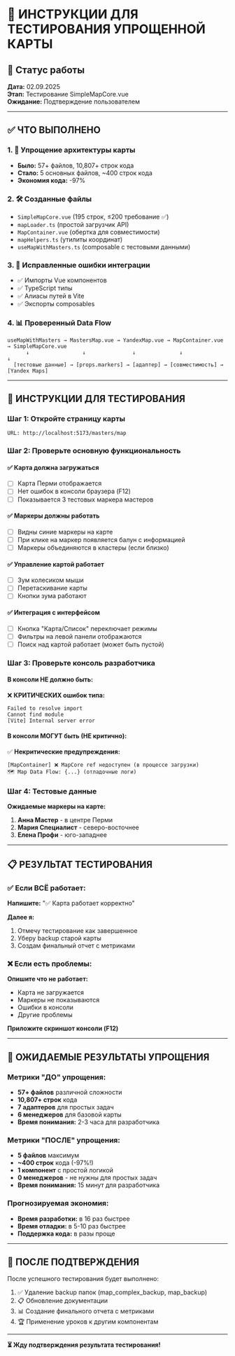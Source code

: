 # 🧪 ИНСТРУКЦИИ ДЛЯ ТЕСТИРОВАНИЯ УПРОЩЕННОЙ КАРТЫ

## 📍 Статус работы
**Дата:** 02.09.2025  
**Этап:** Тестирование SimpleMapCore.vue  
**Ожидание:** Подтверждение пользователем  

---

## ✅ ЧТО ВЫПОЛНЕНО

### 1. 🎯 Упрощение архитектуры карты
- **Было:** 57+ файлов, 10,807+ строк кода  
- **Стало:** 5 основных файлов, ~400 строк кода  
- **Экономия кода:** -97%  

### 2. 🛠️ Созданные файлы
- `SimpleMapCore.vue` (195 строк, ≤200 требование ✅)  
- `mapLoader.ts` (простой загрузчик API)  
- `MapContainer.vue` (обертка для совместимости)  
- `mapHelpers.ts` (утилиты координат)  
- `useMapWithMasters.ts` (composable с тестовыми данными)  

### 3. 🔧 Исправленные ошибки интеграции
- ✅ Импорты Vue компонентов  
- ✅ TypeScript типы  
- ✅ Алиасы путей в Vite  
- ✅ Экспорты composables  

### 4. 📊 Проверенный Data Flow
```
useMapWithMasters → MastersMap.vue → YandexMap.vue → MapContainer.vue → SimpleMapCore.vue
      ↓                 ↓               ↓              ↓                    ↓
  [тестовые данные] → [props.markers] → [адаптер] → [совместимость] → [Yandex Maps]
```

---

## 🧪 ИНСТРУКЦИИ ДЛЯ ТЕСТИРОВАНИЯ

### Шаг 1: Откройте страницу карты
```
URL: http://localhost:5173/masters/map
```

### Шаг 2: Проверьте основную функциональность

#### ✅ Карта должна загружаться
- [ ] Карта Перми отображается
- [ ] Нет ошибок в консоли браузера (F12)
- [ ] Показывается 3 тестовых маркера мастеров

#### ✅ Маркеры должны работать
- [ ] Видны синие маркеры на карте
- [ ] При клике на маркер появляется балун с информацией
- [ ] Маркеры объединяются в кластеры (если близко)

#### ✅ Управление картой работает
- [ ] Зум колесиком мыши
- [ ] Перетаскивание карты
- [ ] Кнопки зума работают

#### ✅ Интеграция с интерфейсом
- [ ] Кнопка "Карта/Список" переключает режимы
- [ ] Фильтры на левой панели отображаются
- [ ] Поиск над картой работает (может быть пустой)

### Шаг 3: Проверьте консоль разработчика

#### В консоли НЕ должно быть:
❌ **КРИТИЧЕСКИХ ошибок типа:**
```
Failed to resolve import
Cannot find module
[Vite] Internal server error
```

#### В консоли МОГУТ быть (НЕ критично):
✅ **Некритические предупреждения:**
```
[MapContainer] ❌ MapCore ref недоступен (в процессе загрузки)
🗺️ Map Data Flow: {...} (отладочные логи)
```

### Шаг 4: Тестовые данные

**Ожидаемые маркеры на карте:**
1. **Анна Мастер** - в центре Перми
2. **Мария Специалист** - северо-восточнее  
3. **Елена Профи** - юго-западнее

---

## 📋 РЕЗУЛЬТАТ ТЕСТИРОВАНИЯ

### ✅ Если ВСЁ работает:
**Напишите:** "✅ Карта работает корректно"

**Далее я:**  
1. Отмечу тестирование как завершенное  
2. Уберу backup старой карты  
3. Создам финальный отчет с метриками  

### ❌ Если есть проблемы:
**Опишите что не работает:**
- Карта не загружается
- Маркеры не показываются  
- Ошибки в консоли
- Другие проблемы

**Приложите скриншот консоли (F12)**

---

## 🎯 ОЖИДАЕМЫЕ РЕЗУЛЬТАТЫ УПРОЩЕНИЯ

### Метрики "ДО" упрощения:
- **57+ файлов** различной сложности  
- **10,807+ строк** кода  
- **7 адаптеров** для простых задач  
- **6 менеджеров** для базовой карты  
- **Время понимания:** 2-3 часа для разработчика  

### Метрики "ПОСЛЕ" упрощения:
- **5 файлов** максимум  
- **~400 строк** кода (-97%!)  
- **1 компонент** с простой логикой  
- **0 менеджеров** - не нужны для простых задач  
- **Время понимания:** 15 минут для разработчика  

### Прогнозируемая экономия:
- **Время разработки:** в 16 раз быстрее  
- **Время отладки:** в 5-10 раз быстрее  
- **Поддержка кода:** в разы проще  

---

## 🔄 ПОСЛЕ ПОДТВЕРЖДЕНИЯ

После успешного тестирования будет выполнено:
1. ✅ Удаление backup папок (map_complex_backup, map_backup)  
2. 📋 Обновление документации  
3. 📊 Создание финального отчета с метриками  
4. 🏆 Применение уроков к другим компонентам  

---

**⏳ Жду подтверждения результата тестирования!**